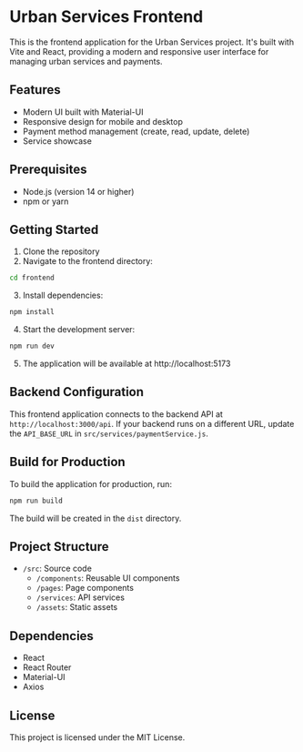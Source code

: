 # Urban Services Frontend

This is the frontend application for the Urban Services project. It's built with Vite and React, providing a modern and responsive user interface for managing urban services and payments.

## Features

- Modern UI built with Material-UI
- Responsive design for mobile and desktop
- Payment method management (create, read, update, delete)
- Service showcase

## Prerequisites

- Node.js (version 14 or higher)
- npm or yarn

## Getting Started

1. Clone the repository
2. Navigate to the frontend directory:

```bash
cd frontend
```

3. Install dependencies:

```bash
npm install
```

4. Start the development server:

```bash
npm run dev
```

5. The application will be available at http://localhost:5173

## Backend Configuration

This frontend application connects to the backend API at `http://localhost:3000/api`. If your backend runs on a different URL, update the `API_BASE_URL` in `src/services/paymentService.js`.

## Build for Production

To build the application for production, run:

```bash
npm run build
```

The build will be created in the `dist` directory.

## Project Structure

- `/src`: Source code
  - `/components`: Reusable UI components
  - `/pages`: Page components
  - `/services`: API services
  - `/assets`: Static assets

## Dependencies

- React
- React Router
- Material-UI
- Axios

## License

This project is licensed under the MIT License.
